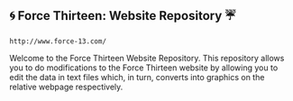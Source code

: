 ## :cyclone: Force Thirteen: Website Repository :umbrella:  ##
`http://www.force-13.com/`

Welcome to the Force Thirteen Website Repository. This repository allows you to do modifications to the Force Thirteen website by allowing you to edit the data in text files which, in turn, converts into graphics on the relative webpage respectively.
